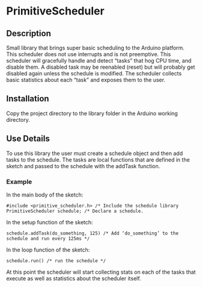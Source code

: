 # PrimitiveScheduler
## Description

Small library that brings super basic scheduling to the Arduino platform. This scheduler does not use interrupts and is not preemptive. This scheduler will gracefully handle and detect “tasks” that hog CPU time, and disable them. A disabled task may be reenabled (reset) but will probably get disabled again unless the schedule is modified. The scheduler collects basic statistics about each “task” and exposes them to the user.

## Installation

Copy the project directory to the library folder in the Arduino working directory.

## Use Details

To use this library the user must create a schedule object and then add tasks to the schedule. The tasks are local functions that are defined in the sketch and passed to the schedule with the addTask function.

### Example

In the main body of the sketch:  

```#include <primitive_scheduler.h> /* Include the schedule library```  
```PrimitiveScheduler schedule; /* Declare a schedule.```  

In the setup function of the sketch:  

```schedule.addTask(do_something, 125) /* Add ‘do_something’ to the schedule and run every 125ms */```  

In the loop function of the sketch:  

```schedule.run() /* run the schedule */```  

At this point the scheduler will start collecting stats on each of the tasks that execute as well as statistics about the scheduler itself.




